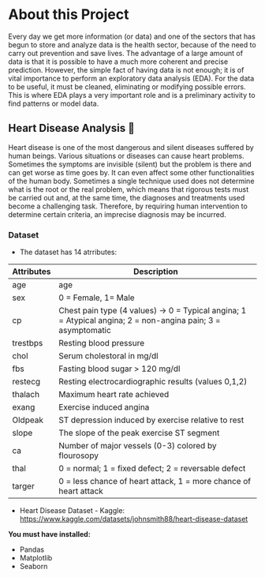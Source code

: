 # About this Project 

Every day we get more information (or data) and one of the sectors that has begun to store and analyze data is the health sector, because of the need to carry out prevention and save lives. The advantage of a large amount of data is that it is possible to have a much more coherent and precise prediction. However, the simple fact of having data is not enough; it is of vital importance to perform an exploratory data analysis (EDA). For the data to be useful, it must be cleaned, eliminating or modifying possible errors. This is where EDA plays a very important role and is a preliminary activity to find patterns or model data.

## Heart Disease Analysis 💓

Heart disease is one of the most dangerous and silent diseases suffered by human beings. Various situations or diseases can cause heart problems. Sometimes the symptoms are invisible (silent) but the problem is there and can get worse as time goes by. It can even affect some other functionalities of the human body. Sometimes a single technique used does not determine what is the root or the real problem, which means that rigorous tests must be carried out and, at the same time, the diagnoses and treatments used become a challenging task. Therefore, by requiring human intervention to determine certain criteria, an imprecise diagnosis may be incurred.

### Dataset
- The dataset has 14 atrributes:

Attributes    |  Description
------------- | -------------
age | age
sex | 0 = Female, 1= Male
cp | Chest pain type (4 values) -> 0 = Typical angina; 1 = Atypical angina; 2 = non-angina pain; 3 = asymptomatic
trestbps | Resting blood pressure
chol | Serum cholestoral in mg/dl
fbs | Fasting blood sugar > 120 mg/dl
restecg | Resting electrocardiographic results (values 0,1,2)
thalach | Maximum heart rate achieved
exang | Exercise induced angina
Oldpeak | ST depression induced by exercise relative to rest
slope | The slope of the peak exercise ST segment
ca | Number of major vessels (0-3) colored by flourosopy
thal | 0 = normal; 1 = fixed defect; 2 = reversable defect
targer | 0 = less chance of heart attack, 1 = more chance of heart attack 
  
- Heart Disease Dataset - Kaggle: https://www.kaggle.com/datasets/johnsmith88/heart-disease-dataset

**You must have installed:**
- Pandas
- Matplotlib
- Seaborn
